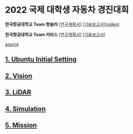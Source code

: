 # 2022 국제 대학생 자동차 경진대회

**한국항공대학교 Team 항슬라** [[연구계획서]](https://github.com/blu-y/carvis/raw/release/documents/%ED%95%AD%EC%8A%AC%EB%9D%BC_%EC%97%B0%EA%B5%AC%EA%B3%84%ED%9A%8D%EC%84%9C_%EB%B0%9C%ED%91%9C.mp4)  [[기술보고서]](https://github.com/blu-y/carvis/raw/release/documents/%ED%95%AD%EC%8A%AC%EB%9D%BC_%EA%B8%B0%EC%88%A0%EB%B3%B4%EA%B3%A0%EC%84%9C.PDF)[(video)](https://github.com/blu-y/carvis/raw/release/documents/%ED%95%AD%EC%8A%AC%EB%9D%BC_%EA%B8%B0%EC%88%A0%EB%B3%B4%EA%B3%A0%EC%84%9C_%EB%B0%9C%ED%91%9C.mp4)

**한국항공대학교 Team 카비스** [[연구계획서]](https://github.com/blu-y/carvis/raw/release/documents/%EC%B9%B4%EB%B9%84%EC%8A%A4_%EC%97%B0%EA%B5%AC%EA%B3%84%ED%9A%8D%EC%84%9C_%EB%B0%9C%ED%91%9C.mp4)  [[기술보고서]](https://github.com/blu-y/carvis/raw/release/documents/%EC%B9%B4%EB%B9%84%EC%8A%A4_%EA%B8%B0%EC%88%A0%EB%B3%B4%EA%B3%A0%EC%84%9C.pdf)

[source](https://github.com/blu-y/carvis)

## [1. Ubuntu Initial Setting](https://blu-y.github.io/carvis/guide/ubuntu_setting)

## [2. Vision](https://blu-y.github.io/carvis/guide/vision)

## [3. LiDAR](https://blu-y.github.io/carvis/guide/lidar)

## [4. Simulation](https://blu-y.github.io/carvis/guide/sim)

## [5. Mission](https://blu-y.github.io/carvis/guide/mission)
